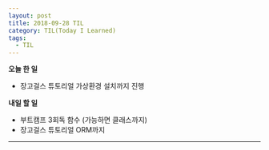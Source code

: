 ```yaml
---
layout: post
title: 2018-09-28 TIL
category: TIL(Today I Learned)
tags:
  - TIL
---
```




**오늘 한 일**

- 장고걸스 튜토리얼 가상환경 설치까지 진행



**내일 할 일**

- 부트캠프 3회독 함수 (가능하면 클래스까지)
- 장고걸스 튜토리얼 ORM까지



---

